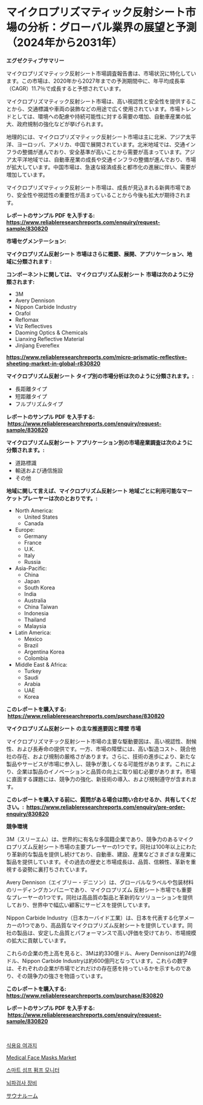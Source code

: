 <p><h1>マイクロプリズマティック反射シート市場の分析：グローバル業界の展望と予測（2024年から2031年）</h1></p><p><strong>エグゼクティブサマリー</strong></p>
<p><p>マイクロプリズマティック反射シート市場調査報告書は、市場状況に特化しています。この市場は、2020年から2027年までの予測期間中に、年平均成長率（CAGR）11.7％で成長すると予想されています。</p><p>マイクロプリズマティック反射シート市場は、高い視認性と安全性を提供することから、交通標識や車両の装飾などの用途で広く使用されています。市場トレンドとしては、環境への配慮や持続可能性に対する需要の増加、自動車産業の拡大、政府規制の強化などが挙げられます。</p><p>地理的には、マイクロプリズマティック反射シート市場は主に北米、アジア太平洋、ヨーロッパ、アメリカ、中国で展開されています。北米地域では、交通インフラの整備が進んでおり、安全基準が高いことから需要が高まっています。アジア太平洋地域では、自動車産業の成長や交通インフラの整備が進んでおり、市場が拡大しています。中国市場は、急速な経済成長と都市化の進展に伴い、需要が増加しています。</p><p>マイクロプリズマティック反射シート市場は、成長が見込まれる新興市場であり、安全性や視認性の重要性が高まっていることから今後も拡大が期待されます。</p></p>
<p><strong>レポートのサンプル PDF を入手する: <a href="https://www.reliableresearchreports.com/enquiry/request-sample/830820">https://www.reliableresearchreports.com/enquiry/request-sample/830820</a></strong></p>
<p><strong>市場セグメンテーション:</strong></p>
<p><strong> マイクロプリズム反射シート 市場はさらに概要、展開、アプリケーション、地域に分類されます :</strong></p>
<p><strong>コンポーネントに関しては、 マイクロプリズム反射シート 市場は次のように分類されます: &nbsp;</strong></p>
<p><ul><li>3M</li><li>Avery Dennison</li><li>Nippon Carbide Industry</li><li>Orafol</li><li>Reflomax</li><li>Viz Reflectives</li><li>Daoming Optics & Chemicals</li><li>Lianxing Reflective Material</li><li>Jinjiang Evereflex</li></ul></p>
<p><strong><a href="https://www.reliableresearchreports.com/micro-prismatic-reflective-sheeting-market-in-global-r830820">https://www.reliableresearchreports.com/micro-prismatic-reflective-sheeting-market-in-global-r830820</a></strong></p>
<p><strong> マイクロプリズム反射シート タイプ別の市場分析は次のように分類されます。:</strong></p>
<p><ul><li>長距離タイプ</li><li>短距離タイプ</li><li>フルプリズムタイプ</li></ul></p>
<p><strong>レポートのサンプル PDF を入手する: &nbsp;<a href="https://www.reliableresearchreports.com/enquiry/request-sample/830820">https://www.reliableresearchreports.com/enquiry/request-sample/830820</a></strong></p>
<p><strong> マイクロプリズム反射シート アプリケーション別の市場産業調査は次のように分類されます。:</strong></p>
<p><ul><li>道路標識</li><li>輸送および通信施設</li><li>その他</li></ul></p>
<p><strong>地域に関して言えば、マイクロプリズム反射シート 地域ごとに利用可能なマーケットプレーヤーは次のとおりです。:</strong></p>
<p><ul>
    <li>
        North America:
        <ul>
            <li>United States</li>
            <li>Canada</li>
        </ul>
    </li>
    <li>
        Europe:
        <ul>
            <li>Germany</li>
            <li>France</li>
            <li>U.K.</li>
            <li>Italy</li>
            <li>Russia</li>
        </ul>
    </li>
    <li>
        Asia-Pacific:
        <ul>
            <li>China</li>
            <li>Japan</li>
            <li>South Korea</li>
            <li>India</li>
            <li>Australia</li>
            <li>China Taiwan</li>
            <li>Indonesia</li>
            <li>Thailand</li>
            <li>Malaysia</li>
        </ul>
    </li>
    <li>
        Latin America:
        <ul>
            <li>Mexico</li>
            <li>Brazil</li>
            <li>Argentina Korea</li>
            <li>Colombia</li>
        </ul>
    </li>
    <li>
        Middle East & Africa:
        <ul>
            <li>Turkey</li>
            <li>Saudi</li>
            <li>Arabia</li>
            <li>UAE</li>
            <li>Korea</li>
        </ul>
    </li>
    </ul></p>
<p><strong>このレポートを購入する: &nbsp;<a href="https://www.reliableresearchreports.com/purchase/830820">https://www.reliableresearchreports.com/purchase/830820</a></strong></p>
<p><strong>マイクロプリズム反射シート の主な推進要因と障壁 市場</strong></p>
<p><p>マイクロプリズマチック反射シート市場の主要な駆動要因は、高い視認性、耐候性、および長寿命の提供です。一方、市場の障壁には、高い製造コスト、競合他社の存在、および規制の厳格さがあります。さらに、技術の進歩により、新たな製品やサービスが市場に参入し、競争が激しくなる可能性があります。これにより、企業は製品のイノベーションと品質の向上に取り組む必要があります。市場に直面する課題には、競争力の強化、新技術の導入、および規制遵守が含まれます。</p></p>
<p><strong>このレポートを購入する前に、質問がある場合は問い合わせるか、共有してください。:&nbsp; <a href="https://www.reliableresearchreports.com/enquiry/pre-order-enquiry/830820">https://www.reliableresearchreports.com/enquiry/pre-order-enquiry/830820</a></strong></p>
<p><strong>競争環境</strong></p>
<p><p>3M（スリーエム）は、世界的に有名な多国籍企業であり、競争力のあるマイクロプリズム反射シート市場の主要プレーヤーの1つです。同社は100年以上にわたり革新的な製品を提供し続けており、自動車、建設、産業などさまざまな産業に製品を提供しています。その過去の歴史と市場成長は、品質、信頼性、革新を重視する姿勢に裏打ちされています。</p><p>Avery Dennison（エイブリー・デニソン）は、グローバルなラベルや包装材料のリーディングカンパニーであり、マイクロプリズム 反射シート市場でも重要なプレーヤーの1つです。同社は高品質の製品と革新的なソリューションを提供しており、世界中で幅広い顧客にサービスを提供しています。</p><p>Nippon Carbide Industry（日本カーバイド工業）は、日本を代表する化学メーカーの1つであり、高品質なマイクロプリズム反射シートを提供しています。同社の製品は、安定した品質とパフォーマンスで高い評価を受けており、市場規模の拡大に貢献しています。</p><p>これらの企業の売上高を見ると、3Mは約330億ドル、Avery Dennisonは約74億ドル、Nippon Carbide Industryは約600億円となっています。これらの数字は、それぞれの企業が市場でどれだけの存在感を持っているかを示すものであり、その競争力の強さを物語っています。</p></p>
<p><strong>このレポートを購入する: &nbsp; <a href="https://www.reliableresearchreports.com/purchase/830820">https://www.reliableresearchreports.com/purchase/830820</a></strong></p>
<p><strong>レポートのサンプル PDF を入手する: &nbsp;<a href="https://www.reliableresearchreports.com/enquiry/request-sample/830820">https://www.reliableresearchreports.com/enquiry/request-sample/830820</a></strong><strong></strong></p>
<p>&nbsp;</p>
<p><p><a href="https://medium.com/@bereniceroberts1978/%EC%8B%9D%EC%9A%A9%EC%9C%A0-%ED%95%84%ED%84%B0-%EC%A2%85%EC%9D%B4-%EC%8B%9C%EC%9E%A5-%EC%A7%80%ED%91%9C-%ED%95%B4%EB%8F%85-%EC%8B%9C%EC%9E%A5-%EC%A0%90%EC%9C%A0%EC%9C%A8-%ED%8A%B8%EB%A0%8C%EB%93%9C-%EB%B0%8F-%EC%84%B1%EC%9E%A5-%EC%96%91%EC%83%81-b015e59bb2ec">식용유 여과지</a></p><p><a href="https://github.com/jodemen/Market-Research-Report-List-2/blob/main/medical-face-masks-market.md">Medical Face Masks Market</a></p><p><a href="https://medium.com/@lizaheller2023/%EC%8A%A4%EB%A7%88%ED%8A%B8-%EC%84%AC%ED%94%84-%ED%8E%8C%ED%94%84-%EB%AA%A8%EB%8B%88%ED%84%B0-%EC%8B%9C%EC%9E%A5-%EA%B7%9C%EB%AA%A8%EB%8A%94-%EA%B8%80%EB%A1%9C%EB%B2%8C-%EC%82%B0%EC%97%85%EC%97%90%EC%84%9C-%EC%B5%9C%EA%B3%A0%EC%9D%98-%EB%A7%88%EC%BC%80%ED%8C%85-%EC%B1%84%EB%84%90%EC%9D%84-%EB%82%98%ED%83%80%EB%82%B8%EB%8B%A4-97dbb601dc2f">스마트 섬프 펌프 모니터</a></p><p><a href="https://github.com/vseigx30c9a1j/Market-Research-Report-List-1/blob/main/940836436123.md">뇌파검사 장비</a></p><p><a href="https://medium.com/@marcosoenrt565736/%E3%82%B5%E3%82%A6%E3%83%8A%E3%83%AB%E3%83%BC%E3%83%A0%E5%B8%82%E5%A0%B4%E3%81%AE%E6%B4%9E%E5%AF%9F-%E5%B8%82%E5%A0%B4%E3%81%AE%E3%83%88%E3%83%AC%E3%83%B3%E3%83%89-%E6%88%90%E9%95%B7-2024%E5%B9%B4%E3%81%8B%E3%82%892031%E5%B9%B4%E3%81%BE%E3%81%A7%E3%81%AE%E4%BA%88%E6%B8%AC-6ff0a188a057">サウナルーム</a></p></p>